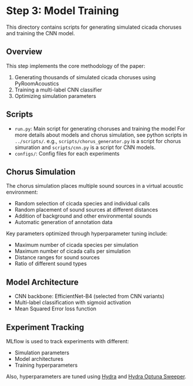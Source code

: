 # Step 3: Model Training

This directory contains scripts for generating simulated cicada choruses and training the CNN model.

## Overview

This step implements the core methodology of the paper:
1. Generating thousands of simulated cicada choruses using PyRoomAcoustics
2. Training a multi-label CNN classifier
3. Optimizing simulation parameters

## Scripts

- `run.py`: Main script for generating choruses and training the model
    For more details about models and chorus simulation, see python scripts in `../scripts/`.
    e.g., `scripts/chorus_generator.py` is a script for chorus simuration and `scripts/cnn.py` is a script for CNN models.
- `configs/`: Config files for each experiments

## Chorus Simulation

The chorus simulation places multiple sound sources in a virtual acoustic environment:
- Random selection of cicada species and individual calls
- Random placement of sound sources at different distances
- Addition of background and other environmental sounds
- Automatic generation of annotation data

Key parameters optimized through hyperparameter tuning include:
- Maximum number of cicada species per simulation
- Maximum number of cicada calls per simulation
- Distance ranges for sound sources
- Ratio of different sound types

## Model Architecture

- CNN backbone: EfficientNet-B4 (selected from CNN variants)
- Multi-label classification with sigmoid activation
- Mean Squared Error loss function

## Experiment Tracking

MLflow is used to track experiments with different:
- Simulation parameters
- Model architectures
- Training hyperparameters

Also, hyperparameters are tuned using [Hydra](https://hydra.cc/docs/intro/) and [Hydra Optuna Sweeper](https://hydra.cc/docs/plugins/optuna_sweeper/).